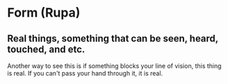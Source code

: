 # Form (Rupa)
## Real things, something that can be seen, heard, touched, and etc.
Another way to see this is if something blocks your line of vision, this thing is real. If you can't pass your hand through it, it is real. 